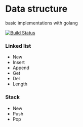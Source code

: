 # Data structure

basic implementations with golang

[![Build Status](https://travis-ci.org/liul85/data-structure.svg?branch=master)](https://travis-ci.org/liul85/data-structure)

### Linked list
* New
* Insert
* Append
* Get
* Del
* Length

### Stack
* New
* Push
* Pop